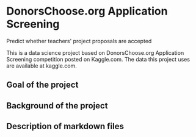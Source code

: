 # DonorsChoose.org Application Screening
Predict whether teachers' project proposals are accepted

This is a data science project based on DonorsChoose.org Application Screening competition posted on Kaggle.com.
The data this project uses are available at kaggle.com.

## Goal of the project

## Background of the project

## Description of markdown files
